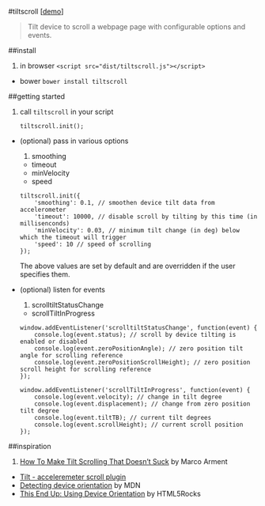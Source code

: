 #tiltscroll [[demo](http://sayan.ee/tiltscroll/)]

> Tilt device to scroll a webpage page with configurable options and events.

##install

1. in browser `<script src="dist/tiltscroll.js"></script>`
- bower `bower install tiltscroll`

##getting started

1. call `tiltscroll` in your script

	```
	tiltscroll.init();
	```
- (optional) pass in various options
	1.  smoothing
	- timeout
	- minVelocity
	- speed

	```
	tiltscroll.init({
		'smoothing': 0.1, // smoothen device tilt data from accelerometer
		'timeout': 10000, // disable scroll by tilting by this time (in millisenconds)
		'minVelocity': 0.03, // minimum tilt change (in deg) below which the timeout will trigger
		'speed': 10 // speed of scrolling
	});
	```

	The above values are set by default and are overridden if the user specifies them.
- (optional) listen for events
	1. scrolltiltStatusChange
	- scrollTiltInProgress

	```
	window.addEventListener('scrolltiltStatusChange', function(event) {
		console.log(event.status); // scroll by device tilting is enabled or disabled
		console.log(event.zeroPositionAngle); // zero position tilt angle for scrolling reference
		console.log(event.zeroPositionScrollHeight); // zero position scroll height for scrolling reference
	});

	window.addEventListener('scrollTiltInProgress', function(event) {
		console.log(event.velocity); // change in tilt degree
		console.log(event.displacement); // change from zero position tilt degree
		console.log(event.tiltTB); // current tilt degrees
		console.log(event.scrollHeight); // current scroll position
	});
	```


##inspiration

1. [How To Make Tilt Scrolling That Doesn’t Suck](http://www.marco.org/2014/07/24/tilt-scrolling-that-doesnt-suck) by Marco Arment
- [Tilt - acceleremeter scroll plugin](http://www.murraypicton.com/plugins/tilt/)
- [Detecting device orientation](https://developer.mozilla.org/en-US/docs/Web/API/Detecting_device_orientation) by MDN
- [This End Up: Using Device Orientation](http://www.html5rocks.com/en/tutorials/device/orientation/) by HTML5Rocks
